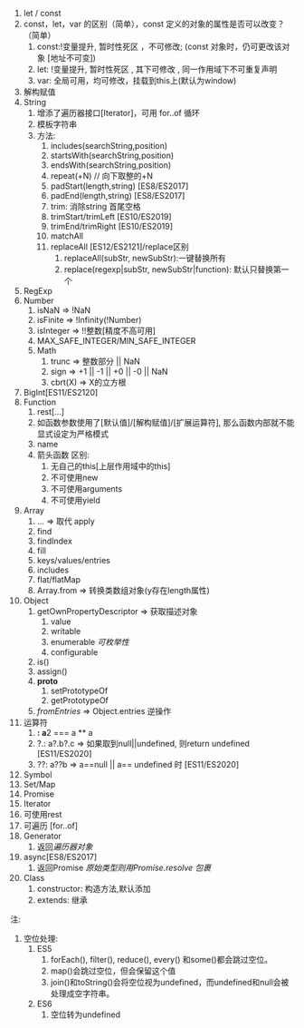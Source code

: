 1. let / const
  1. const，let，var 的区别（简单），const 定义的对象的属性是否可以改变？（简单）
     1. const:!变量提升, 暂时性死区 ，不可修改; (const 对象时，仍可更改该对象 [地址不可变])
     2. let: !变量提升, 暂时性死区  , 其下可修改 , 同一作用域下不可重复声明
     3. var: 全局可用，均可修改，挂载到this上(默认为window)
2. 解构赋值
3. String
   1. 增添了遍历器接口[Iterator]，可用 for..of 循环
   2. 模板字符串
   3. 方法:
      1. includes(searchString,position)
      2. startsWith(searchString,position)
      3. endsWith(searchString,position)
      4. repeat(+N) // 向下取整的+N
      5. padStart(length,string) [ES8/ES2017]
      6. padEnd(length,string) [ES8/ES2017]
      7. trim: 消除string 首尾空格
      8. trimStart/trimLeft [ES10/ES2019]
      9. trimEnd/trimRight  [ES10/ES2019]
      10. matchAll
      11. replaceAll [ES12/ES2121]/replace区别
          1.  replaceAll(subStr, newSubStr):一键替换所有
          2.  replace(regexp|subStr, newSubStr|function): 默认只替换第一个
4.  RegExp
5. Number
   1. isNaN => !NaN
   2. isFinite => !Infinity(!Number)
   3. isInteger => !!整数[精度不高可用]
   4. MAX_SAFE_INTEGER/MIN_SAFE_INTEGER
   5. Math
      1. trunc => 整数部分 || NaN
      2. sign => +1 || -1 || +0 || -0 || NaN
      3. cbrt(X) => X的立方根
6. BigInt[ES11/ES2120]
7. Function
   1. rest[...]
   2. 如函数参数使用了[默认值]/[解构赋值]/[扩展运算符], 那么函数内部就不能显式设定为严格模式
   3. name
   4. 箭头函数
      区别:
      1. 无自己的this[上层作用域中的this]
      2. 不可使用new
      3. 不可使用arguments
      4. 不可使用yield
8. Array
   1. ... => 取代 apply
   2. find
   3. findIndex
   4. fill
   5. keys/values/entries
   6. includes
   7. flat/flatMap
   8. Array.from => 转换类数组对象(y存在length属性)
9. Object
   1.  getOwnPropertyDescriptor => 获取描述对象
       1.  value
       2.  writable
       3.  enumerable *可枚举性*
       4.  configurable
   2.  is()
   3.  assign()
   4.  __proto__
       1.  setPrototypeOf
       2.  getPrototypeOf
   5.  *fromEntries* => Object.entries 逆操作
10. 运算符
    1.  **: a**2 === a ** a
    2.  ?.: a?.b?.c => 如果取到null||undefined, 则return undefined [ES11/ES2020]
    3.  ??: a??b => a==null || a== undefined 时 [ES11/ES2020]
11. Symbol
1.  Set/Map
2.  Promise
3.  Iterator 
   6.  可使用rest
   7.  可遍历 [for..of]
4.  Generator
    1.  返回*遍历器对象*
5.  async[ES8/ES2017]
    1.  返回Promise *原始类型则用Promise.resolve 包裹*
6.  Class
    1.  constructor: 构造方法,默认添加
    2.  extends: 继承

注:
1. 空位处理:
   1. ES5
      1. forEach(), filter(), reduce(), every() 和some()都会跳过空位。
      2. map()会跳过空位，但会保留这个值
      3. join()和toString()会将空位视为undefined，而undefined和null会被处理成空字符串。
   2. ES6
      1. 空位转为undefined
